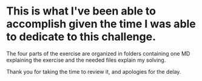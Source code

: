 # This is what I've been able to accomplish given the time I was able to dedicate to this challenge.

The four parts of the exercise are organized in folders containing one MD explaining the exercise and the needed files explain my solving.

Thank you for taking the time to review it, and apologies for the delay.